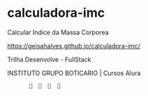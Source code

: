 # calculadora-imc
Calcular Indice da Massa Corporea

https://geisahalves.github.io/calculadora-imc/

Trilha Desenvolve - FullStack

INSTITUTO GRUPO BOTICARIO | Cursos Alura 

           🚀  🚀  🚀  🚀
